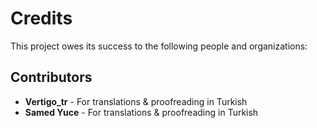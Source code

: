 # Credits

This project owes its success to the following people and organizations:

## Contributors

- **Vertigo_tr** - For translations & proofreading in Turkish
- **Samed Yuce** - For translations & proofreading in Turkish
